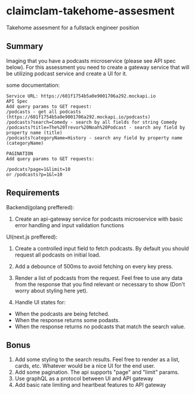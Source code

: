 # claimclam-takehome-assesment
Takehome assesment for a fullstack engineer position

## Summary

Imaging that you have a podcasts microservice (please see API spec below). For this assessment you need to create a gateway service that will be utilizing podcast service and create a UI for it.


some documentation:
```
Service URL: https://601f1754b5a0e9001706a292.mockapi.io
API Spec
Add query params to GET request:
/podcasts - get all podcasts (https://601f1754b5a0e9001706a292.mockapi.io/podcasts)
/podcasts?search=Comedy - search by all fields for string Comedy
/podcasts?title=The%20Trevor%20Noah%20Podcast - search any field by property name (title)
/podcasts?categoryName=History - search any field by property name (categoryName)

PAGINATION
Add query params to GET requests:

/podcats?page=1&limit=10
or /podcasts?p=1&l=10
```

## Requirements
Backend(golang preffered):
1. Create an api-gateway service for podcasts microservice with basic error handling and input validation functions

UI(next.js preffered):
1. Create a controlled input field to fetch podcasts. By default you should request all podcasts on initial load.

2. Add a debounce of 500ms to avoid fetching on every key press.

3. Render a list of podcasts from the request. Feel free to use any data from the response that you find relevant or necessary to show (Don't worry about styling here yet).

4. Handle UI states for:
- When the podcasts are being fetched.
- When the response returns some podasts.
- When the response returns no podcasts that match the search value.

## Bonus

1. Add some styling to the search results. Feel free to render as a list, cards, etc. Whatever would be a nice UI for the end user.
2. Add some pagination. The api supports "page" and "limit" params.
3. Use graphQL as a protocol between UI and API gateway
4. Add basic rate limiting and heartbeat features to API gateway
   
